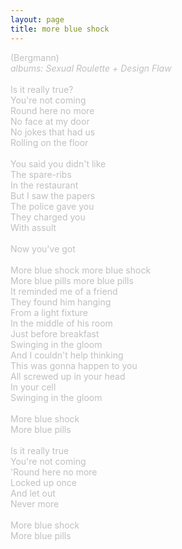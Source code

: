 ```yaml
---
layout: page
title: more blue shock
---
```

<span style="color: #c0c0c0">(Bergmann)<br />
<i>albums: Sexual Roulette + Design Flaw</i><br />
<br />
Is it really true?<br />
You're not coming<br />
Round here no more<br />
No face at my door<br />
No jokes that had us<br />
Rolling on the floor<br />
<br />
You said you didn't like<br />
The spare-ribs<br />
In the restaurant<br />
But I saw the papers<br />
The police gave you<br />
They charged you<br />
With assult<br />
<br />
Now you've got<br />
<br />
More blue shock more blue shock<br />
More blue pills more blue pills<br />
It reminded me of a friend<br />
They found him hanging<br />
From a light fixture<br />
In the middle of his room<br />
Just before breakfast<br />
Swinging in the gloom<br />
And I couldn't help thinking<br />
This was gonna happen to you<br />
All screwed up in your head<br />
In your cell<br />
Swinging in the gloom<br />
<br />
More blue shock<br />
More blue pills<br />
<br />
Is it really true<br />
You're not coming<br />
'Round here no more<br />
Locked up once<br />
And let out<br />
Never more<br />
<br />
More blue shock<br />
More blue pills</span>
